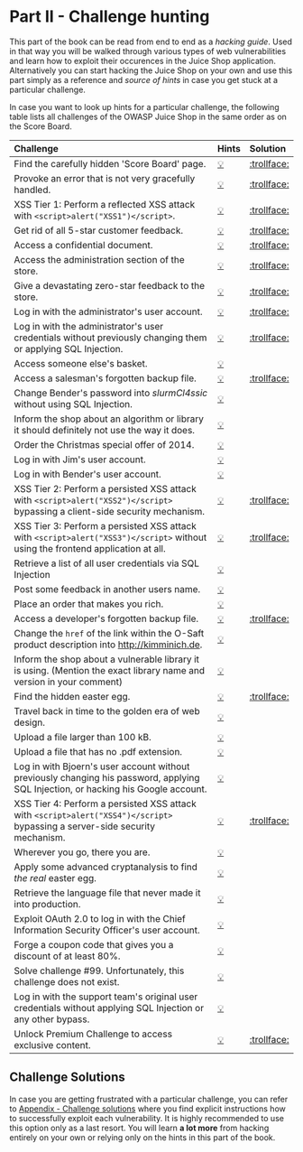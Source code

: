 # Part II - Challenge hunting

This part of the book can be read from end to end as a _hacking guide_.
Used in that way you will be walked through various types of web
vulnerabilities and learn how to exploit their occurences in the Juice
Shop application. Alternatively you can start hacking the Juice Shop on
your own and use this part simply as a reference and _source of hints_
in case you get stuck at a particular challenge.

In case you want to look up hints for a particular challenge, the
following table lists all challenges of the OWASP Juice Shop in the same
order as on the Score Board.

| Challenge                                                                                                                          | Hints                                                                                                                                   | Solution                                                                                                                                          |
|:-----------------------------------------------------------------------------------------------------------------------------------|:----------------------------------------------------------------------------------------------------------------------------------------|:--------------------------------------------------------------------------------------------------------------------------------------------------|
| Find the carefully hidden 'Score Board' page.                                                                                      | [ :bulb: ](score-board.md#find-the-carefully-hidden-score-board-page)                                                                   | [ :trollface: ](../appendix/README.md#find-the-carefully-hidden-score-board-page)                                                                 |
| Provoke an error that is not very gracefully handled.                                                                              | [ :bulb: ](leakage.md#provoke-an-error-that-is-not-very-gracefully-handled)                                                             | [ :trollface: ](../appendix/README.md#provoke-an-error-that-is-not-very-gracefully-handled)                                                       |
| XSS Tier 1: Perform a reflected XSS attack with `<script>alert("XSS1")</script>`.                                                  | [ :bulb: ](xss.md#xss-tier-1-perform-a-reflected-xss-attack)                                                                            | [ :trollface: ](../appendix/README.md#xss-tier-1-perform-a-reflected-xss-attack)                                                                  |
| Get rid of all 5-star customer feedback.                                                                                           | [ :bulb: ](privilege-escalation.md#get-rid-of-all-5-star-customer-feedback)                                                             | [ :trollface: ](../appendix/README.md#get-rid-of-all-5-star-customer-feedback)                                                                    |
| Access a confidential document.                                                                                                    | [ :bulb: ](forgotten-content.md#access-a-confidential-document)                                                                         | [ :trollface: ](../appendix/README.md#access-a-confidential-document)                                                                             |
| Access the administration section of the store.                                                                                    | [ :bulb: ](privilege-escalation.md#access-the-administration-section-of-the-store)                                                      | [ :trollface: ](../appendix/README.md#access-the-administration-section-of-the-store)                                                             |
| Give a devastating zero-star feedback to the store.                                                                                | [ :bulb: ](validation.md#give-a-devastating-zero-star-feedback-to-the-store)                                                            | [ :trollface: ](../appendix/README.md#give-a-devastating-zero-star-feedback-to-the-store)                                                         |
| Log in with the administrator's user account.                                                                                      | [ :bulb: ](sqli.md#log-in-with-the-administrators-user-account)                                                                         | [ :trollface: ](../appendix/README.md#log-in-with-the-administrators-user-account)                                                                |
| Log in with the administrator's user credentials without previously changing them or applying SQL Injection.                       | [ :bulb: ](weak-security.md#log-in-with-the-administrators-user-credentials-without-previously-changing-them-or-applying-sql-injection) | [ :trollface: ](../appendix/README.md#log-in-with-the-administrators-user-credentials-without-previously-changing-them-or-applying-sql-injection) |
| Access someone else's basket.                                                                                                      | [ :bulb: ](privilege-escalation.md#access-someone-elses-basket)                                                                         |                                                                                                                                                   |
| Access a salesman's forgotten backup file.                                                                                         | [ :bulb: ](forgotten-content.md#access-a-salesmans-forgotten-backup-file)                                                               | [ :trollface: ](../appendix/README.md#access-a-salesmans-forgotten-backup-file)                                                                   |
| Change Bender's password into _slurmCl4ssic_ without using SQL Injection.                                                          | [ :bulb: ](csrf.md#change-benders-password-into-_slurmcl4ssic_-without-using-sql-injection)                                             |                                                                                                                                                   |
| Inform the shop about an algorithm or library it should definitely not use the way it does.                                        | [ :bulb: ](crypto.md#inform-the-shop-about-an-algorithm-or-library-it-should-definitely-not-use-the-way-it-does)                        |                                                                                                                                                   |
| Order the Christmas special offer of 2014.                                                                                         | [ :bulb: ](sqli.md#order-the-christmas-special-offer-of-2014)                                                                           |                                                                                                                                                   |
| Log in with Jim's user account.                                                                                                    | [ :bulb: ](sqli.md#log-in-with-jims-user-account)                                                                                       |                                                                                                                                                   |
| Log in with Bender's user account.                                                                                                 | [ :bulb: ](sqli.md#log-in-with-benders-user-account)                                                                                    |                                                                                                                                                   |
| XSS Tier 2: Perform a persisted XSS attack with `<script>alert("XSS2")</script>` bypassing a client-side security mechanism.       | [ :bulb: ](xss.md#xss-tier-2-perform-a-persisted-xss-attack-bypassing-a-client-side-security-mechanism)                                 | [ :trollface: ](../appendix/README.md#xss-tier-2-perform-a-persisted-xss-attack-bypassing-a-client-side-security-mechanism)                       |
| XSS Tier 3: Perform a persisted XSS attack with `<script>alert("XSS3")</script>` without using the frontend application at all.    | [ :bulb: ](xss.md#xss-tier-3-perform-a-persisted-xss-attack-without-using-the-frontend-application-at-all)                              | [ :trollface: ](../appendix/README.md#xss-tier-3-perform-a-persisted-xss-attack-without-using-the-frontend-application-at-all)                    |
| Retrieve a list of all user credentials via SQL Injection                                                                          | [ :bulb: ](sqli.md#retrieve-a-list-of-all-user-credentials-via-sql-injection)                                                           |                                                                                                                                                   |
| Post some feedback in another users name.                                                                                          | [ :bulb: ](privilege-escalation.md#post-some-feedback-in-another-users-name)                                                            |                                                                                                                                                   |
| Place an order that makes you rich.                                                                                                | [ :bulb: ](validation.md#place-an-order-that-makes-you-rich)                                                                            |                                                                                                                                                   |
| Access a developer's forgotten backup file.                                                                                        | [ :bulb: ](forgotten-content.md#access-a-developers-forgotten-backup-file)                                                              | [ :trollface: ](../appendix/README.md#access-a-developers-forgotten-backup-file)                                                                  |
| Change the `href` of the link within the O-Saft product description into http://kimminich.de.                                      | [ :bulb: ](privilege-escalation.md#change-the-href-of-the-link-within-the-o-saft-product-description)                                   |                                                                                                                                                   |
| Inform the shop about a vulnerable library it is using. (Mention the exact library name and version in your comment)               | [ :bulb: ](crypto.md#inform-the-shop-about-a-vulnerable-library-it-is-using)                                                            |                                                                                                                                                   |
| Find the hidden easter egg.                                                                                                        | [ :bulb: ](forgotten-content.md#find-the-hidden-easter-egg)                                                                             | [ :trollface: ](../appendix/README.md#find-the-hidden-easter-egg)                                                                                 |
| Travel back in time to the golden era of web design.                                                                               | [ :bulb: ](forgotten-content.md#travel-back-in-time-to-the-golden-era-of-web-design)                                                    |                                                                                                                                                   |
| Upload a file larger than 100 kB.                                                                                                  | [ :bulb: ](validation.md#upload-a-file-larger-than-100-kb)                                                                              |                                                                                                                                                   |
| Upload a file that has no .pdf extension.                                                                                          | [ :bulb: ](validation.md#upload-a-file-that-has-no-pdf-extension)                                                                       |                                                                                                                                                   |
| Log in with Bjoern's user account without previously changing his password, applying SQL Injection, or hacking his Google account. | [ :bulb: ](weak-security.md#log-in-with-bjoerns-user-account)                                                                           |                                                                                                                                                   |
| XSS Tier 4: Perform a persisted XSS attack with `<script>alert("XSS4")</script>` bypassing a server-side security mechanism.       | [ :bulb: ](xss.md#xss-tier-4-perform-a-persisted-xss-attack-bypassing-a-server-side-security-mechanism)                                 | [ :trollface: ](../appendix/README.md#xss-tier-4-perform-a-persisted-xss-attack-bypassing-a-server-side-security-mechanism)                       |
| Wherever you go, there you are.                                                                                                    | [ :bulb: ](weak-security.md#wherever-you-go-there-you-are)                                                                              |                                                                                                                                                   |
| Apply some advanced cryptanalysis to find _the real_ easter egg.                                                                   | [ :bulb: ](forgotten-content.md#find-the-hidden-easter-egg)                                                                             |                                                                                                                                                   |
| Retrieve the language file that never made it into production.                                                                     | [ :bulb: ](forgotten-content.md#retrieve-the-language-file-that-never-made-it-into-production)                                          |                                                                                                                                                   |
| Exploit OAuth 2.0 to log in with the Chief Information Security Officer's user account.                                            | [ :bulb: ](weak-security.md#exploit-oauth-20-to-log-in-with-the-cisos-user-account)                                                     |                                                                                                                                                   |
| Forge a coupon code that gives you a discount of at least 80%.                                                                     | [ :bulb: ](crypto.md#forge-a-coupon-code-that-gives-you-a-discount-of-at-least-80)                                                      |                                                                                                                                                   |
| Solve challenge #99. Unfortunately, this challenge does not exist.                                                                 | [ :bulb: ](crypto.md#solve-challenge-99)                                                                                                |                                                                                                                                                   |
| Log in with the support team's original user credentials without applying SQL Injection or any other bypass.                       | [ :bulb: ](weak-security.md#log-in-with-the-support-teams-original-user-credentials)                                                    |                                                                                                                                                   |
| Unlock Premium Challenge to access exclusive content.                                                                              | [ :bulb: ](crypto.md#unlock-premium-challenge-to-access-exclusive-content)                                                              | [ :trollface: ](../appendix/README.md#unlock-premium-challenge-to-access-exclusive-content)                                                       |

## Challenge Solutions

In case you are getting frustrated with a particular challenge, you can
refer to [Appendix - Challenge solutions](/appendix/README.md) where you
find explicit instructions how to successfully exploit each
vulnerability. It is highly recommended to use this option only as a
last resort. You will learn __a lot more__ from hacking entirely on your
own or relying only on the hints in this part of the book.
